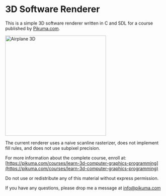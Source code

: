 # 3D Software Renderer

This is a simple 3D software renderer written in C and SDL for a course published by [Pikuma.com](https://pikuma.com).

<img src="https://s3.amazonaws.com/thinkific-import/167815/Vo1z1ns7Rr2xXh1jQ2gu_f117_gif" alt="Airplane 3D" width="320"/>

The current renderer uses a naive scanline rasterizer, does not implement fill rules, and does not use subpixel precision.

For more information about the complete course, enroll at:
[https://pikuma.com/courses/learn-3d-computer-graphics-programming](https://pikuma.com/courses/learn-3d-computer-graphics-programming)

Do not use or redistribute any of this material without express permission.

If you have any questions, please drop me a message at <a href="mailto:info@pikuma.com">info@pikuma.com</a>
